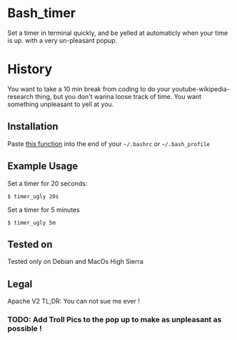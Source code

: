 # Bash_timer
Set a timer in terminal quickly, and be yelled at automaticly when your time is up. with a very un-pleasant popup.

# History 
You want to take a 10 min break from coding to do your youtube-wikipedia-research thing, but you don't wanna loose track of time. You want something unpleasant to yell at you. 

## Installation
Paste [this function](https://github.com/medyagh/bash_timer/blob/master/bash_timer.sh) into the end of your `~/.bashrc` or `~/.bash_profile` 

## Example Usage

Set a timer for 20 seconds:
```
$ timer_ugly 20s
```

Set a timer for 5 minutes
```
$ timer_ugly 5m
```

## Tested on
Tested only on Debian and MacOs High Sierra


## Legal
Apache V2
TL;DR: You can not sue me ever !

### TODO: Add Troll Pics to the pop up to make as unpleasant as possible !

